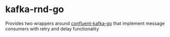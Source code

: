 # kafka-rnd-go
Provides two wrappers around [confluent-kafka-go](https://github.com/confluentinc/confluent-kafka-go)
that implement message consumers with retry and delay functionality
